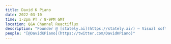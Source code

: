 ```yaml
---
title: David K Piano
date: 2022-03-10
time: 1-2pm PT / 8-9PM GMT
location: Q&A Channel Reactiflux
description: "Founder @ [stately.ai](https://stately.ai/) – Visual software modeling tools and services for making app logic more accessible and robust."
people: "[@DavidKPiano](https://twitter.com/DavidKPiano)"
---
```

